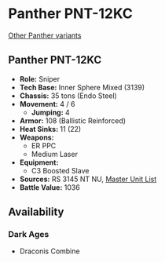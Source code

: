 # Panther PNT-12KC

[Other Panther variants](../panther.md)

## Panther PNT-12KC
- **Role:** Sniper
- **Tech Base:** Inner Sphere Mixed (3139)
- **Chassis:** 35 tons (Endo Steel)
- **Movement:** 4 / 6
  - **Jumping:** 4
- **Armor:** 108 (Ballistic Reinforced)
- **Heat Sinks:** 11 (22)
- **Weapons:**
  - ER PPC
  - Medium Laser
- **Equipment:**
  - C3 Boosted Slave
- **Sources:** RS 3145 NT NU, [Master Unit List](http://masterunitlist.info/Unit/Details/6923/panther-pnt-12kc)
- **Battle Value:** 1036

## Availability

### Dark Ages
- Draconis Combine

